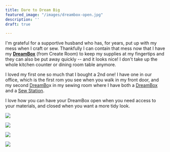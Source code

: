 ```yaml
---
title: Dare to Dream Big
featured_image: "/images/dreambox-open.jpg"
description: ''
draft: true

---
```

I'm grateful for a supportive husband who has, for years, put up with my mess when I craft or sew.  Thankfully I can contain that mess now that I have my [**DreamBox**](https://www.createroom.com/?ref=YJvA8 "Create Room link") (from Create Room) to keep my supplies at my fingertips and they can also be put away quickly -- and it looks nice!  I don't take up the whole kitchen counter or dining room table anymore.

I loved my first one so much that I bought a 2nd one!  I have one in our office, which is the first rom you see when you walk in my front door, and my second [DreamBo](https://www.createroom.com/?ref=YJvA8 "US link")x in my sewing room where I have both a [DreamBox](https://www.createroom.com/?ref=YJvA8 "DreamBox link USA") and a [Sew Station](https://www.createroom.com/collections/furniture/products/sew-station?ref=YJvA8 "Sew Station link USA").

I love how you can have your DreamBox open when you need access to your materials, and closed when you want a more tidy look.

![](/images/dreambox-open-and-closed.JPG)

![](/images/img_0347.jpg)

![](/images/img_0310.jpg)

![](/images/gillespie-stacey4-27-21-39.jpg)